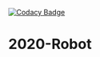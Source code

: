 [![Codacy Badge](https://api.codacy.com/project/badge/Grade/0c89bfb866a0469f9e6a566df327f418)](https://www.codacy.com?utm_source=github.com&amp;utm_medium=referral&amp;utm_content=athenian-robotics/2020-Robot&amp;utm_campaign=Badge_Grade)

# 2020-Robot
